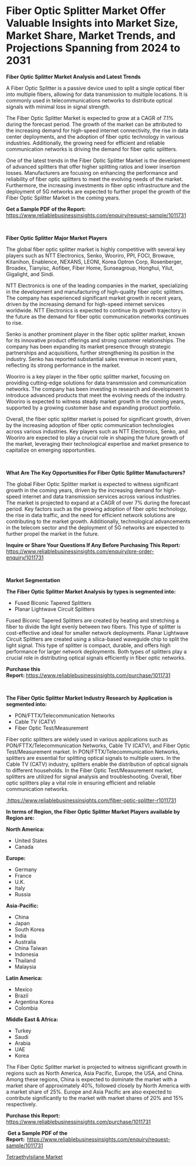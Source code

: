 <p><h1>Fiber Optic Splitter Market Offer Valuable Insights into Market Size, Market Share, Market Trends, and Projections Spanning from 2024 to 2031</h1></p><p><strong>Fiber Optic Splitter Market Analysis and Latest Trends</strong></p>
<p><p>A Fiber Optic Splitter is a passive device used to split a single optical fiber into multiple fibers, allowing for data transmission to multiple locations. It is commonly used in telecommunications networks to distribute optical signals with minimal loss in signal strength.</p><p>The Fiber Optic Splitter Market is expected to grow at a CAGR of 7.1% during the forecast period. The growth of the market can be attributed to the increasing demand for high-speed internet connectivity, the rise in data center deployments, and the adoption of fiber optic technology in various industries. Additionally, the growing need for efficient and reliable communication networks is driving the demand for fiber optic splitters.</p><p>One of the latest trends in the Fiber Optic Splitter Market is the development of advanced splitters that offer higher splitting ratios and lower insertion losses. Manufacturers are focusing on enhancing the performance and reliability of fiber optic splitters to meet the evolving needs of the market. Furthermore, the increasing investments in fiber optic infrastructure and the deployment of 5G networks are expected to further propel the growth of the Fiber Optic Splitter Market in the coming years.</p></p>
<p><strong>Get a Sample PDF of the Report:&nbsp;</strong> <a href="https://www.reliablebusinessinsights.com/enquiry/request-sample/1011731">https://www.reliablebusinessinsights.com/enquiry/request-sample/1011731</a></p>
<p>&nbsp;</p>
<p><strong>Fiber Optic Splitter Major Market Players</strong></p>
<p><p>The global fiber optic splitter market is highly competitive with several key players such as NTT Electronics, Senko, Wooriro, PPI, FOCI, Browave, Kitanihon, Enablence, NEXANS, LEONI, Korea Optron Corp, Rosenberger, Broadex, Tianyisc, Aofiber, Fiber Home, Sunseagroup, Honghui, Yilut, Gigalight, and Sindi. </p><p>NTT Electronics is one of the leading companies in the market, specializing in the development and manufacturing of high-quality fiber optic splitters. The company has experienced significant market growth in recent years, driven by the increasing demand for high-speed internet services worldwide. NTT Electronics is expected to continue its growth trajectory in the future as the demand for fiber optic communication networks continues to rise.</p><p>Senko is another prominent player in the fiber optic splitter market, known for its innovative product offerings and strong customer relationships. The company has been expanding its market presence through strategic partnerships and acquisitions, further strengthening its position in the industry. Senko has reported substantial sales revenue in recent years, reflecting its strong performance in the market.</p><p>Wooriro is a key player in the fiber optic splitter market, focusing on providing cutting-edge solutions for data transmission and communication networks. The company has been investing in research and development to introduce advanced products that meet the evolving needs of the industry. Wooriro is expected to witness steady market growth in the coming years, supported by a growing customer base and expanding product portfolio. </p><p>Overall, the fiber optic splitter market is poised for significant growth, driven by the increasing adoption of fiber optic communication technologies across various industries. Key players such as NTT Electronics, Senko, and Wooriro are expected to play a crucial role in shaping the future growth of the market, leveraging their technological expertise and market presence to capitalize on emerging opportunities.</p></p>
<p>&nbsp;</p>
<p><strong>What Are The Key Opportunities For Fiber Optic Splitter Manufacturers?</strong></p>
<p><p>The global Fiber Optic Splitter market is expected to witness significant growth in the coming years, driven by the increasing demand for high-speed internet and data transmission services across various industries. The market is projected to expand at a CAGR of over 7% during the forecast period. Key factors such as the growing adoption of fiber optic technology, the rise in data traffic, and the need for efficient network solutions are contributing to the market growth. Additionally, technological advancements in the telecom sector and the deployment of 5G networks are expected to further propel the market in the future.</p></p>
<p><strong>Inquire or Share Your Questions If Any Before Purchasing This Report:</strong> <a href="https://www.reliablebusinessinsights.com/enquiry/pre-order-enquiry/1011731">https://www.reliablebusinessinsights.com/enquiry/pre-order-enquiry/1011731</a></p>
<p>&nbsp;</p>
<p><strong>Market Segmentation</strong></p>
<p><strong>The Fiber Optic Splitter Market Analysis by types is segmented into:</strong></p>
<p><ul><li>Fused Biconic Tapered Splitters</li><li>Planar Lightwave Circuit Splitters</li></ul></p>
<p><p>Fused Biconic Tapered Splitters are created by heating and stretching a fiber to divide the light evenly between two fibers. This type of splitter is cost-effective and ideal for smaller network deployments. Planar Lightwave Circuit Splitters are created using a silica-based waveguide chip to split the light signal. This type of splitter is compact, durable, and offers high performance for larger network deployments. Both types of splitters play a crucial role in distributing optical signals efficiently in fiber optic networks.</p></p>
<p><strong>Purchase this Report:&nbsp;</strong><a href="https://www.reliablebusinessinsights.com/purchase/1011731">https://www.reliablebusinessinsights.com/purchase/1011731</a></p>
<p>&nbsp;</p>
<p><strong>The Fiber Optic Splitter Market Industry Research by Application is segmented into:</strong></p>
<p><ul><li>PON/FTTX/Telecommunication Networks</li><li>Cable TV (CATV)</li><li>Fiber Optic Test/Measurement</li></ul></p>
<p><p>Fiber optic splitters are widely used in various applications such as PON/FTTX/Telecommunication Networks, Cable TV (CATV), and Fiber Optic Test/Measurement market. In PON/FTTX/Telecommunication Networks, splitters are essential for splitting optical signals to multiple users. In the Cable TV (CATV) industry, splitters enable the distribution of optical signals to different households. In the Fiber Optic Test/Measurement market, splitters are utilized for signal analysis and troubleshooting. Overall, fiber optic splitters play a vital role in ensuring efficient and reliable communication networks.</p></p>
<p><a href="https://www.reliablebusinessinsights.com/fiber-optic-splitter-r1011731">&nbsp;https://www.reliablebusinessinsights.com/fiber-optic-splitter-r1011731</a></p>
<p><strong>In terms of Region, the Fiber Optic Splitter Market Players available by Region are:</strong></p>
<p>
    <p> <strong> North America: </strong>
        <ul>
            <li>United States</li>
            <li>Canada</li>
        </ul>
        </p> 
    <p> <strong> Europe: </strong>
        <ul>
            <li>Germany</li>
            <li>France</li>
            <li>U.K.</li>
            <li>Italy</li>
            <li>Russia</li>
        </ul>
        </p> 
    <p> <strong> Asia-Pacific: </strong>
        <ul>
            <li>China</li>
            <li>Japan</li>
            <li>South Korea</li>
            <li>India</li>
            <li>Australia</li>
            <li>China Taiwan</li>
            <li>Indonesia</li>
            <li>Thailand</li>
            <li>Malaysia</li>
        </ul>
        </p> 
    <p> <strong> Latin America: </strong>
        <ul>
            <li>Mexico</li>
            <li>Brazil</li>
            <li>Argentina Korea</li>
            <li>Colombia</li>
        </ul>
        </p> 
    <p> <strong> Middle East & Africa: </strong>
        <ul>
            <li>Turkey</li>
            <li>Saudi</li>
            <li>Arabia</li>
            <li>UAE</li>
            <li>Korea</li>
        </ul>
    </p>
    </p>
<p><p>The Fiber Optic Splitter market is projected to witness significant growth in regions such as North America, Asia Pacific, Europe, the USA, and China. Among these regions, China is expected to dominate the market with a market share of approximately 40%, followed closely by North America with a market share of 25%. Europe and Asia Pacific are also expected to contribute significantly to the market with market shares of 20% and 15% respectively.</p></p>
<p><strong>Purchase this Report: </strong><a href="https://www.reliablebusinessinsights.com/purchase/1011731">https://www.reliablebusinessinsights.com/purchase/1011731</a></p>
<p>&nbsp;<strong>Get a Sample PDF of the Report:&nbsp;&nbsp;</strong><a href="https://www.reliablebusinessinsights.com/enquiry/request-sample/1011731">https://www.reliablebusinessinsights.com/enquiry/request-sample/1011731</a></p>
<p><strong></strong></p>
<p><p><a href="https://github.com/lizaRempel/Market-Research-Report-List-1/blob/main/tetraethylsilane-market.md">Tetraethylsilane Market</a></p></p>